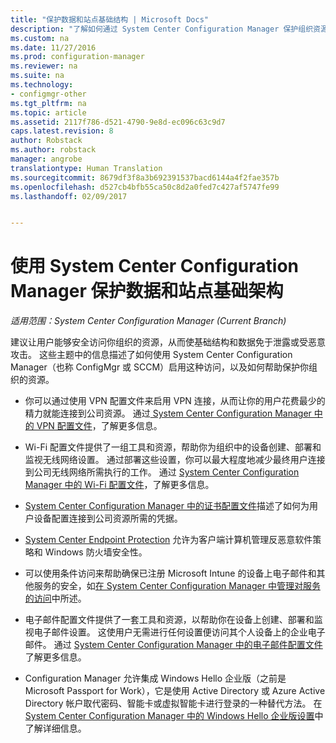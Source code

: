 ```yaml
---
title: "保护数据和站点基础结构 | Microsoft Docs"
description: "了解如何通过 System Center Configuration Manager 保护组织资源免遭泄露或恶意攻击。"
ms.custom: na
ms.date: 11/27/2016
ms.prod: configuration-manager
ms.reviewer: na
ms.suite: na
ms.technology:
- configmgr-other
ms.tgt_pltfrm: na
ms.topic: article
ms.assetid: 2117f786-d521-4790-9e8d-ec096c63c9d7
caps.latest.revision: 8
author: Robstack
ms.author: robstack
manager: angrobe
translationtype: Human Translation
ms.sourcegitcommit: 8679df3f8a3b692391537bacd6144a4f2fae357b
ms.openlocfilehash: d527cb4bfb55ca50c8d2a0fed7c427af5747fe99
ms.lasthandoff: 02/09/2017


---
```

# <a name="protect-data-and-site-infrastructure-with-system-center-configuration-manager"></a>使用 System Center Configuration Manager 保护数据和站点基础架构

*适用范围：System Center Configuration Manager (Current Branch)*


建议让用户能够安全访问你组织的资源，从而使基础结构和数据免于泄露或受恶意攻击。 这些主题中的信息描述了如何使用 System Center Configuration Manager（也称 ConfigMgr 或 SCCM）启用这种访问，以及如何帮助保护你组织的资源。  

-   你可以通过使用 VPN 配置文件来启用 VPN 连接，从而让你的用户花费最少的精力就能连接到公司资源。 通过[ System Center Configuration Manager 中的 VPN 配置文件](../deploy-use/vpn-profiles.md)，了解更多信息。  

-   Wi-Fi 配置文件提供了一组工具和资源，帮助你为组织中的设备创建、部署和监视无线网络设置。 通过部署这些设置，你可以最大程度地减少最终用户连接到公司无线网络所需执行的工作。 通过 [System Center Configuration Manager 中的 Wi-Fi 配置文件](/sccm/protect/deploy-use/create-wifi-profiles)，了解更多信息。  

-   [System Center Configuration Manager 中的证书配置文件](../deploy-use/introduction-to-certificate-profiles.md)描述了如何为用户设备配置连接到公司资源所需的凭据。  

-   [System Center Endpoint Protection](../deploy-use/endpoint-protection.md) 允许为客户端计算机管理反恶意软件策略和 Windows 防火墙安全性。  

-   可以使用条件访问来帮助确保已注册 Microsoft Intune 的设备上电子邮件和其他服务的安全，如[在 System Center Configuration Manager 中管理对服务的访问](../deploy-use/manage-access-to-services.md)中所述。  

-   电子邮件配置文件提供了一套工具和资源，以帮助你在设备上创建、部署和监视电子邮件设置。 这使用户无需进行任何设置便访问其个人设备上的企业电子邮件。 通过 [System Center Configuration Manager 中的电子邮件配置文件](../deploy-use/introduction-to-email-profiles.md)了解更多信息。  

-   Configuration Manager 允许集成 Windows Hello 企业版（之前是 Microsoft Passport for Work），它是使用 Active Directory 或 Azure Active Directory 帐户取代密码、智能卡或虚拟智能卡进行登录的一种替代方法。 在 [System Center Configuration Manager 中的 Windows Hello 企业版设置](../deploy-use/windows-hello-for-business-settings.md)中了解详细信息。  

